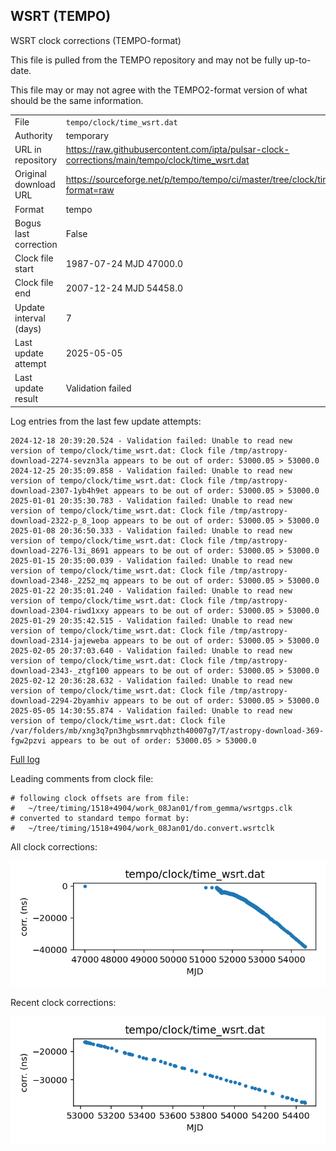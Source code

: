 
## WSRT (TEMPO)

WSRT clock corrections (TEMPO-format)

This file is pulled from the TEMPO repository and may not be fully
up-to-date.

This file may or may not agree with the TEMPO2-format version of what
should be the same information.

|     |     |
|:--- |:--- |
| File | `tempo/clock/time_wsrt.dat` |
| Authority | temporary |
| URL in repository | <https://raw.githubusercontent.com/ipta/pulsar-clock-corrections/main/tempo/clock/time_wsrt.dat> |
| Original download URL | <https://sourceforge.net/p/tempo/tempo/ci/master/tree/clock/time_wsrt.dat?format=raw> |
| Format | tempo |
| Bogus last correction | False |
| Clock file start | 1987-07-24 MJD 47000.0 |
| Clock file end | 2007-12-24 MJD 54458.0 |
| Update interval (days) | 7 |
| Last update attempt | 2025-05-05 |
| Last update result | Validation failed |

Log entries from the last few update attempts:
```
2024-12-18 20:39:20.524 - Validation failed: Unable to read new version of tempo/clock/time_wsrt.dat: Clock file /tmp/astropy-download-2274-sevzn3la appears to be out of order: 53000.05 > 53000.0
2024-12-25 20:35:09.858 - Validation failed: Unable to read new version of tempo/clock/time_wsrt.dat: Clock file /tmp/astropy-download-2307-1yb4h9et appears to be out of order: 53000.05 > 53000.0
2025-01-01 20:35:30.783 - Validation failed: Unable to read new version of tempo/clock/time_wsrt.dat: Clock file /tmp/astropy-download-2322-p_8_1oop appears to be out of order: 53000.05 > 53000.0
2025-01-08 20:36:50.333 - Validation failed: Unable to read new version of tempo/clock/time_wsrt.dat: Clock file /tmp/astropy-download-2276-l3i_8691 appears to be out of order: 53000.05 > 53000.0
2025-01-15 20:35:00.039 - Validation failed: Unable to read new version of tempo/clock/time_wsrt.dat: Clock file /tmp/astropy-download-2348-_2252_mq appears to be out of order: 53000.05 > 53000.0
2025-01-22 20:35:01.240 - Validation failed: Unable to read new version of tempo/clock/time_wsrt.dat: Clock file /tmp/astropy-download-2304-riwd1xxy appears to be out of order: 53000.05 > 53000.0
2025-01-29 20:35:42.515 - Validation failed: Unable to read new version of tempo/clock/time_wsrt.dat: Clock file /tmp/astropy-download-2314-jajeweba appears to be out of order: 53000.05 > 53000.0
2025-02-05 20:37:03.640 - Validation failed: Unable to read new version of tempo/clock/time_wsrt.dat: Clock file /tmp/astropy-download-2343-_ztgf100 appears to be out of order: 53000.05 > 53000.0
2025-02-12 20:36:28.632 - Validation failed: Unable to read new version of tempo/clock/time_wsrt.dat: Clock file /tmp/astropy-download-2294-2byamhiv appears to be out of order: 53000.05 > 53000.0
2025-05-05 14:30:55.874 - Validation failed: Unable to read new version of tempo/clock/time_wsrt.dat: Clock file /var/folders/mb/xng3q7pn3hgbsmmrvqbhzth40007g7/T/astropy-download-369-fgw2pzvi appears to be out of order: 53000.05 > 53000.0
```
[Full log](https://raw.githubusercontent.com/ipta/pulsar-clock-corrections/main/log/tempo/clock/time_wsrt.dat.log)

Leading comments from clock file:

    # following clock offsets are from file:
    #   ~/tree/timing/1518+4904/work_08Jan01/from_gemma/wsrtgps.clk
    # converted to standard tempo format by:
    #   ~/tree/timing/1518+4904/work_08Jan01/do.convert.wsrtclk



All clock corrections:

![plot of all clock corrections](time_wsrt.dat.png "All corrections")

Recent clock corrections:

![plot of recent clock corrections](time_wsrt.dat.short.png "Recent corrections")

